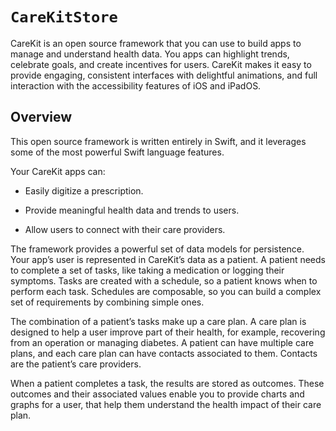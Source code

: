 # ``CareKitStore``

CareKit is an open source framework that you can use to build apps to manage and understand health data. You apps can highlight trends, celebrate goals, and create incentives for users. CareKit makes it easy to provide engaging, consistent interfaces with delightful animations, and full interaction with the accessibility features of iOS and iPadOS.

## Overview

This open source framework is written entirely in Swift, and it leverages some of the most powerful Swift language features.

Your CareKit apps can:

- Easily digitize a prescription.

- Provide meaningful health data and trends to users.

- Allow users to connect with their care providers.

The framework provides a powerful set of data models for persistence. Your app’s user is represented in CareKit’s data as a patient. A patient needs to complete a set of tasks, like taking a medication or logging their symptoms. Tasks are created with a schedule, so a patient knows when to perform each task. Schedules are composable, so you can build a complex set of requirements by combining simple ones.

The combination of a patient’s tasks make up a care plan. A care plan is designed to help a user improve part of their health, for example, recovering from an operation or managing diabetes. A patient can have multiple care plans, and each care plan can have contacts associated to them. Contacts are the patient’s care providers.

When a patient completes a task, the results are stored as outcomes. These outcomes and their associated values enable you to provide charts and graphs for a user, that help them understand the health impact of their care plan.
